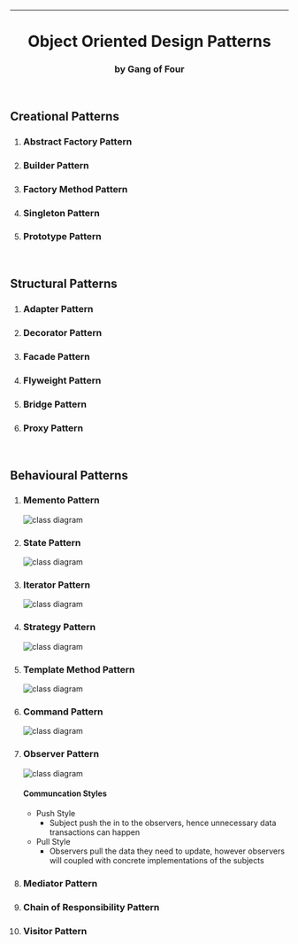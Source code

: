 <div align="center">
<hr/>


# **Object Oriented Design Patterns**
<!-- ![Java](https://img.icons8.com/color/48/null/java-coffee-cup-logo--v1.png) -->
### by Gang of Four

</div>
<br>

## Creational Patterns
1. ### Abstract Factory Pattern
    <!-- ![class diagram](./src/com/nims/abstractfactory/abstractfactory.png) -->
2. ### Builder Pattern
    <!-- ![class diagram](./src/com/nims/builder/builder.png) -->
3. ### Factory Method Pattern
    <!-- ![class diagram](./src/com/nims/factorymethod/factorymethod.png) -->
4. ### Singleton Pattern
    <!-- ![class diagram](./src/com/nims/singleton/singleton.png) -->
5. ### Prototype Pattern
    <!-- ![class diagram](./src/com/nims/prototype/prototype.png) -->
<br>


## Structural Patterns
1. ### Adapter Pattern
    <!-- ![class diagram](./src/com/nims/adapter/adapter.png) -->
2. ### Decorator Pattern
    <!-- ![class diagram](./src/com/nims/decorator/decorator.png) -->
3. ### Facade Pattern
    <!-- ![class diagram](./src/com/nims/facade/facade.png) -->
4. ### Flyweight Pattern
    <!-- ![class diagram](./src/com/nims/flyweight/flyweight.png) -->
5. ### Bridge Pattern
    <!-- ![class diagram](./src/com/nims/bridge/bridge.png) -->
6. ### Proxy Pattern
    <!-- ![class diagram](./src/com/nims/proxy/proxy.png) -->
<br>

## Behavioural Patterns
1. ### Memento Pattern
    ![class diagram](./src/com/nims/memento/memento.png)
2. ### State Pattern
    ![class diagram](./src/com/nims/state/state.png)
3. ### Iterator Pattern
    ![class diagram](./src/com/nims/iterator/iterator.png)
4. ### Strategy Pattern
    ![class diagram](./src/com/nims/strategy/strategy.png)
5. ### Template Method Pattern
    ![class diagram](./src/com/nims/template/template.png)
6. ### Command Pattern
    ![class diagram](./src/com/nims/command/command.png)
7. ### Observer Pattern
    ![class diagram](./src/com/nims/observer/observer.png)
      #### Communcation Styles
   * Push Style
     * Subject push the in to the observers, hence unnecessary data transactions can happen
   * Pull Style
     * Observers pull the data they need to update, however observers will coupled with concrete implementations of the subjects
8. ### Mediator Pattern
    <!-- ![class diagram](./src/com/nims/mediator/mediator.png) -->
9. ### Chain of Responsibility Pattern
    <!-- ![class diagram](./src/com/nims/chain/chain.png) -->
10. ### Visitor Pattern
    <!-- ![class diagram](./src/com/nims/visitor/visitor.png) -->